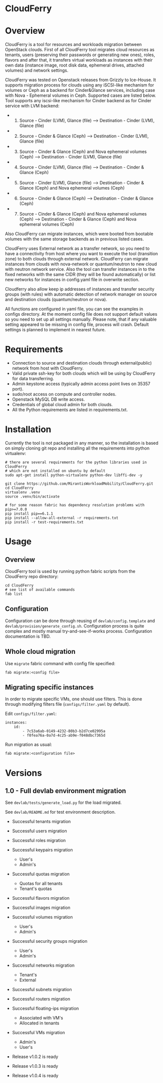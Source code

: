 ﻿CloudFerry
==========

# Overview

CloudFerry is a tool for resources and workloads migration between OpenStack clouds. First of all CloudFerry tool
migrates cloud resources as tenants, users (preserving their passwords or generating new ones), roles, flavors and after
that, it transfers virtual workloads as instances with their own data (instance
image, root disk data, ephemeral drives, attached volumes) and network settings.


CloudFerry was tested on Openstack releases from Grizzly to Ice-House.
It supports migration process for clouds using any iSCSI-like mechanism for volumes or Ceph as a backend for
Cinder&Glance services, including case with Nova - Ephemeral volumes in Ceph.
Supported cases are listed below. Tool supports any iscsi-like mechanism for Cinder backend as for Cinder service with
LVM backend:


- 1) Source - Cinder (LVM), Glance (file) --> Destination - Cinder (LVM), Glance (file)
- 2) Source - Cinder & Glance (Ceph) --> Destination - Cinder (LVM), Glance (file)
- 3) Source - Cinder & Glance (Ceph) and Nova ephemeral volumes (Ceph) -->   Destination - Cinder (LVM), Glance (file)
- 4) Source - Cinder (LVM), Glance (file) --> Destination - Cinder & Glance (Ceph)
- 5) Source - Cinder (LVM), Glance (file) --> Destination - Cinder & Glance (Ceph) and Nova ephemeral volumes (Ceph)
- 6) Source - Cinder & Glance (Ceph) --> Destination - Cinder & Glance (Ceph)
- 7) Source - Cinder & Glance (Ceph) and Nova ephemeral volumes (Ceph) -->   Destination - Cinder & Glance (Ceph) and
Nova ephemeral volumes (Ceph)


Also CloudFerry can migrate instances, which were booted from bootable  volumes with the same storage backends as in
previous listed cases.


CloudFerry uses External network as a transfer network, so you need to have a connectivity from host where you want
to execute the tool (transition zone) to both clouds through external network.
CloudFerry can migrate instances from clouds with nova-network or quantum/neutron to new cloud with neutron network
service. Also the tool can transfer instances in to the fixed networks with the same CIDR (they will be found
automatically) or list new networks for instances in config.yaml file in overwrite section.


Cloudferry also allow keep ip addresses of instances and transfer security groups (with rules) with automatic detection
of network manager on source and destination clouds (quantum/neutron or nova).


All functions are configured in yaml file, you can see the examples in configs directory.
At the moment config file does not support default values so you need to set up all settings manually. Please note,
that if any valuable setting appeared to be missing in config file, process will crash. Default settings is planned
to implement in nearest future.


# Requirements

 - Connection to source and destination clouds through external(public) network from host with CloudFerry.
 - Valid private ssh-key for both clouds which will be using by CloudFerry for data transferring.
 - Admin keystone access (typically admin access point lives on 35357 port).
 - sudo/root access on compute and controller nodes.
 - Openstack MySQL DB write access.
 - Credentials of global cloud admin for both clouds.
 - All the Python requirements are listed in requirements.txt.


# Installation

Currently the tool is not packaged in any manner, so the installation is based on simply cloning git repo
and installing all the requirements into python virtualenv:
```
# there are several requirements for the python libraries used in CloudFerry
# which are not installed on ubuntu by default
sudo apt-get install python-virtualenv python-dev libffi-dev -y

git clone https://github.com/MirantisWorkloadMobility/CloudFerry.git
cd CloudFerry
virtualenv .venv
source .venv/bin/activate

# for some reason fabric has dependency resolution problems with pip>=7.0.0
pip install pip==6.1.1
pip install --allow-all-external -r requirements.txt
pip install -r test-requirements.txt
```

# Usage

## Overview
CloudFerry tool is used by running python fabric scripts from the CloudFerry repo directory:
```
cd CloudFerry
# see list of available commands
fab list
```

## Configuration

Configuration can be done through reusing of `devlab/config.template` and `devlab/provision/generate_config.sh`.
Configuration process is quite complex and mostly manual try-and-see-if-works process. Configuration documentation
is TBD.

## Whole cloud migration
Use `migrate` fabric command with config file specified:

```
fab migrate:<config file>
```

## Migrating specific instances

In order to migrate specific VMs, one should use filters. This is done through modifying filters file
(`configs/filter.yaml` by default).

Edit `configs/filter.yaml`:
```
instances:
    id:
        - 7c53a6ab-0149-4232-80b3-b2d7ce02995a
        - f0fea76a-0a7d-4c25-ab9e-f048dbc7365d
```

Run migration as usual:
```
fab migrate:<configuration file>
```


# Versions

## 1.0 - Full devlab environment migration

See `devlab/tests/generate_load.py` for the load migrated.

See `devlab/README.md` for test environment description.

 - Successful tenants migration
 - Successful users migration
 - Successful roles migration
 - Successful keypairs migration
     * User's
     * Admin's
 - Successful quotas migration
     * Quotas for all tenants
     * Tenant's quotas
 - Successful flavors migration
 - Successful images migration
 - Successful volumes migration
     * User's
     * Admin's
 - Successful security groups migration
     * User's
     * Admin's
 - Successful networks migration
     * Tenant's
     * External
 - Successful subnets migration
 - Successful routers migration
 - Successful floating-ips migration
     * Associated with VM's
     * Allocated in tenants
 - Successful VMs migration
     * Admin's
     * User's

 - Release v1.0.2 is ready
 - Release v1.0.3 is ready
 - Release v1.0.4 is ready
